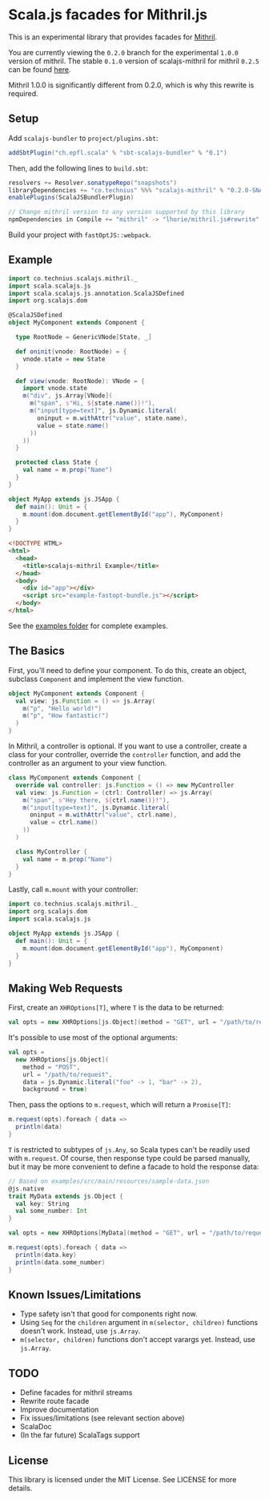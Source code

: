 # Scala.js facades for Mithril.js

This is an experimental library that provides facades for [Mithril](https://lhorie.github.io/mithril/index.html).

You are currently viewing the `0.2.0` branch for the experimental `1.0.0` version
of mithril. The stable `0.1.0` version of scalajs-mithril for mithril `0.2.5`
can be found [here](/tree/v0.1.0).

Mithril 1.0.0 is significantly different from 0.2.0, which is why this rewrite
is required.

## Setup
Add `scalajs-bundler` to `project/plugins.sbt`:
```scala
addSbtPlugin("ch.epfl.scala" % "sbt-scalajs-bundler" % "0.1")
```

Then, add the following lines to `build.sbt`:
```scala
resolvers += Resolver.sonatypeRepo("snapshots")
libraryDependencies += "co.technius" %%% "scalajs-mithril" % "0.2.0-SNAPSHOT"
enablePlugins(ScalaJSBundlerPlugin)

// Change mithril version to any version supported by this library
npmDependencies in Compile += "mithril" -> "lhorie/mithril.js#rewrite"
```

Build your project with `fastOptJS::webpack`.

## Example

```scala
import co.technius.scalajs.mithril._
import scala.scalajs.js
import scala.scalajs.js.annotation.ScalaJSDefined
import org.scalajs.dom

@ScalaJSDefined
object MyComponent extends Component {

  type RootNode = GenericVNode[State, _]

  def oninit(vnode: RootNode) = {
    vnode.state = new State
  }

  def view(vnode: RootNode): VNode = {
    import vnode.state
    m("div", js.Array[VNode](
      m("span", s"Hi, ${state.name()}!"),
      m("input[type=text]", js.Dynamic.literal(
        oninput = m.withAttr("value", state.name),
        value = state.name()
      ))
    ))
  }

  protected class State {
    val name = m.prop("Name")
  }
}

object MyApp extends js.JSApp {
  def main(): Unit = {
    m.mount(dom.document.getElementById("app"), MyComponent)
  }
}
```

```html
<!DOCTYPE HTML>
<html>
  <head>
    <title>scalajs-mithril Example</title>
  </head>
  <body>
    <div id="app"></div>
    <script src="example-fastopt-bundle.js"></script>
  </body>
</html>
```

See the [examples folder](https://github.com/Technius/scalajs-mithril/tree/master/examples/src/main/scala)
for complete examples.

## The Basics

First, you'll need to define your component. To do this, create an object,
subclass `Component` and implement the view function.

```scala
object MyComponent extends Component {
  val view: js.Function = () => js.Array(
    m("p", "Hello world!")
    m("p", "How fantastic!")
  )
}
```

In Mithril, a controller is optional. If you want to use a controller, create a
class for your controller, override the `controller` function, and add the
controller as an argument to your view function.

```scala
class MyComponent extends Component {
  override val controller: js.Function = () => new MyController
  val view: js.Function = (ctrl: Controller) => js.Array(
    m("span", s"Hey there, ${ctrl.name()}!"),
    m("input[type=text]", js.Dynamic.literal(
      oninput = m.withAttr("value", ctrl.name),
      value = ctrl.name()
    ))
  )

  class MyController {
    val name = m.prop("Name")
  }
}
```

Lastly, call `m.mount` with your controller:

```scala
import co.technius.scalajs.mithril._
import org.scalajs.dom
import scala.scalajs.js

object MyApp extends js.JSApp {
  def main(): Unit = {
    m.mount(dom.document.getElementById("app"), MyComponent)
  }
}
```

## Making Web Requests

First, create an `XHROptions[T]`, where `T` is the data to be returned:

```scala
val opts = new XHROptions[js.Object](method = "GET", url = "/path/to/request")
```

It's possible to use most of the optional arguments:
```scala
val opts =
  new XHROptions[js.Object](
    method = "POST",
    url = "/path/to/request",
    data = js.Dynamic.literal("foo" -> 1, "bar" -> 2),
    background = true)
```

Then, pass the options to `m.request`, which will return a `Promise[T]`:
```scala
m.request(opts).foreach { data =>
  println(data)
}
```

`T` is restricted to subtypes of `js.Any`, so Scala types can't be readily used
with `m.request`. Of course, then response type could be parsed manually, but it
may be more convenient to define a facade to hold the response data:

```scala
// Based on examples/src/main/resources/sample-data.json
@js.native
trait MyData extends js.Object {
  val key: String
  val some_number: Int
}

val opts = new XHROptions[MyData](method = "GET", url = "/path/to/request")

m.request(opts).foreach { data =>
  println(data.key)
  println(data.some_number)
}
```

## Known Issues/Limitations

* Type safety isn't that good for components right now.
* Using `Seq` for the `children` argument in `m(selector, children)` functions doesn't work. Instead, use `js.Array`.
* `m(selector, children)` functions don't accept varargs yet. Instead, use `js.Array`.

## TODO

* Define facades for mithril streams
* Rewrite route facade
* Improve documentation
* Fix issues/limitations (see relevant section above)
* ScalaDoc
* (In the far future) ScalaTags support

## License
This library is licensed under the MIT License. See LICENSE for more details.
